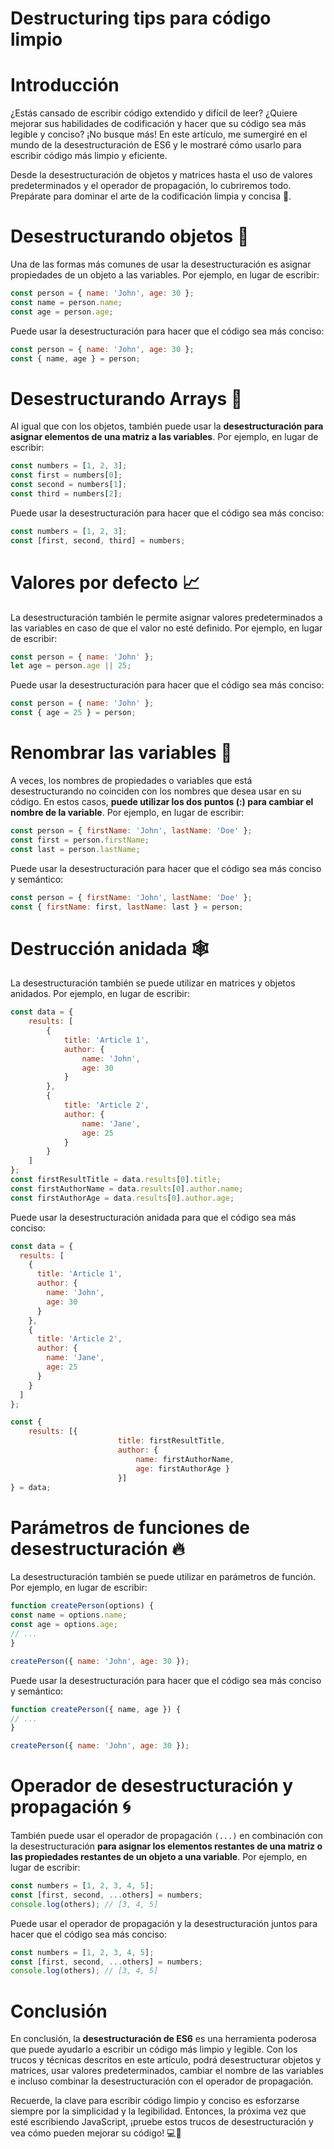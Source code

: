 # Destructuring tips para código limpio

# Introducción

¿Estás cansado de escribir código extendido y difícil de leer? ¿Quiere mejorar sus habilidades de codificación y hacer que su código sea más legible y conciso? ¡No busque más! En este artículo, me sumergiré en el mundo de la desestructuración de ES6 y le mostraré cómo usarlo para escribir código más limpio y eficiente.

Desde la desestructuración de objetos y matrices hasta el uso de valores predeterminados y el operador de propagación, lo cubriremos todo. Prepárate para dominar el arte de la codificación limpia y concisa 🚀.

# Desestructurando objetos 🔧

Una de las formas más comunes de usar la desestructuración es asignar propiedades de un objeto a las variables. Por ejemplo, en lugar de escribir:

```jsx
const person = { name: 'John', age: 30 };
const name = person.name;
const age = person.age;
```

Puede usar la desestructuración para hacer que el código sea más conciso:

```jsx
const person = { name: 'John', age: 30 };
const { name, age } = person;
```

# Desestructurando Arrays 🔳

Al igual que con los objetos, también puede usar la **desestructuración para asignar elementos de una matriz a las variables**. Por ejemplo, en lugar de escribir:

```jsx
const numbers = [1, 2, 3];
const first = numbers[0];
const second = numbers[1];
const third = numbers[2];
```

Puede usar la desestructuración para hacer que el código sea más conciso:

```jsx
const numbers = [1, 2, 3];
const [first, second, third] = numbers;
```

# Valores por defecto 📈

La desestructuración también le permite asignar valores predeterminados a las variables en caso de que el valor no esté definido. Por ejemplo, en lugar de escribir:

```jsx
const person = { name: 'John' };
let age = person.age || 25;
```

Puede usar la desestructuración para hacer que el código sea más conciso:

```jsx
const person = { name: 'John' };
const { age = 25 } = person;
```

# Renombrar las variables 🔀

A veces, los nombres de propiedades o variables que está desestructurando no coinciden con los nombres que desea usar en su código. En estos casos, **puede utilizar los dos puntos (:) para cambiar el nombre de la variable**. Por ejemplo, en lugar de escribir:

```jsx
const person = { firstName: 'John', lastName: 'Doe' };
const first = person.firstName;
const last = person.lastName;
```

Puede usar la desestructuración para hacer que el código sea más conciso y semántico:

```jsx
const person = { firstName: 'John', lastName: 'Doe' };
const { firstName: first, lastName: last } = person;
```

# Destrucción anidada 🕸️

La desestructuración también se puede utilizar en matrices y objetos anidados. Por ejemplo, en lugar de escribir:

```jsx
const data = {
    results: [
        {
            title: 'Article 1',
            author: {
                name: 'John',
                age: 30
            }
        },
        {
            title: 'Article 2',
            author: {
                name: 'Jane',
                age: 25
            }
        }
    ]
};
const firstResultTitle = data.results[0].title;
const firstAuthorName = data.results[0].author.name;
const firstAuthorAge = data.results[0].author.age;
```

Puede usar la desestructuración anidada para que el código sea más conciso:

```jsx
const data = {
  results: [
    {
      title: 'Article 1',
      author: {
        name: 'John',
        age: 30
      }
    },
    {
      title: 'Article 2',
      author: {
        name: 'Jane',
        age: 25
      }
    }
  ]
};

const {
	results: [{ 
						title: firstResultTitle, 
						author: { 
							name: firstAuthorName, 
							age: firstAuthorAge } 
						}]
} = data;
```

# Parámetros de funciones de desestructuración 🔥

La desestructuración también se puede utilizar en parámetros de función. Por ejemplo, en lugar de escribir:

```jsx
function createPerson(options) {
const name = options.name;
const age = options.age;
// ...
}

createPerson({ name: 'John', age: 30 });
```

Puede usar la desestructuración para hacer que el código sea más conciso y semántico:

```jsx
function createPerson({ name, age }) {
// ...
}

createPerson({ name: 'John', age: 30 });
```

# Operador de desestructuración y propagación 🌀

También puede usar el operador de propagación `(...)` en combinación con la desestructuración **para asignar los elementos restantes de una matriz o las propiedades restantes de un objeto a una variable**. Por ejemplo, en lugar de escribir:

```jsx
const numbers = [1, 2, 3, 4, 5];
const [first, second, ...others] = numbers;
console.log(others); // [3, 4, 5]
```

Puede usar el operador de propagación y la desestructuración juntos para hacer que el código sea más conciso:

```jsx
const numbers = [1, 2, 3, 4, 5];
const [first, second, ...others] = numbers;
console.log(others); // [3, 4, 5]
```

# Conclusión

En conclusión, la **desestructuración de ES6** es una herramienta poderosa que puede ayudarlo a escribir un código más limpio y legible. Con los trucos y técnicas descritos en este artículo, podrá desestructurar objetos y matrices, usar valores predeterminados, cambiar el nombre de las variables e incluso combinar la desestructuración con el operador de propagación.

Recuerde, la clave para escribir código limpio y conciso es esforzarse siempre por la simplicidad y la legibilidad. Entonces, la próxima vez que esté escribiendo JavaScript, ¡pruebe estos trucos de desestructuración y vea cómo pueden mejorar su código! 💻🚀
